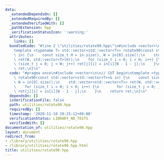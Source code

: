 ```yaml
---
data:
  _extendedDependsOn: []
  _extendedRequiredBy: []
  _extendedVerifiedWith: []
  _pathExtension: hpp
  _verificationStatusIcon: ':warning:'
  attributes:
    links: []
  bundledCode: "#line 2 \"utilities/rotate90.hpp\"\n#include <vector>\n\n// CUT begin\n\
    template <typename T> std::vector<std::vector<T>> rotate90(const std::vector<std::vector<T>>&\
    \ in) {\n    const size_t H = in.size(), W = in[0].size();\n    std::vector<std::vector<T>>\
    \ ret(W, std::vector<T>(H));\n    for (size_t i = 0; i < H; i++) {\n        for\
    \ (size_t j = 0; j < W; j++) ret[j][i] = in[i][W - 1 - j];\n    }\n    return\
    \ ret;\n}\n"
  code: "#pragma once\n#include <vector>\n\n// CUT begin\ntemplate <typename T> std::vector<std::vector<T>>\
    \ rotate90(const std::vector<std::vector<T>>& in) {\n    const size_t H = in.size(),\
    \ W = in[0].size();\n    std::vector<std::vector<T>> ret(W, std::vector<T>(H));\n\
    \    for (size_t i = 0; i < H; i++) {\n        for (size_t j = 0; j < W; j++)\
    \ ret[j][i] = in[i][W - 1 - j];\n    }\n    return ret;\n}\n"
  dependsOn: []
  isVerificationFile: false
  path: utilities/rotate90.hpp
  requiredBy: []
  timestamp: '2020-11-18 20:25:12+09:00'
  verificationStatus: LIBRARY_NO_TESTS
  verifiedWith: []
documentation_of: utilities/rotate90.hpp
layout: document
redirect_from:
- /library/utilities/rotate90.hpp
- /library/utilities/rotate90.hpp.html
title: utilities/rotate90.hpp
---
```

